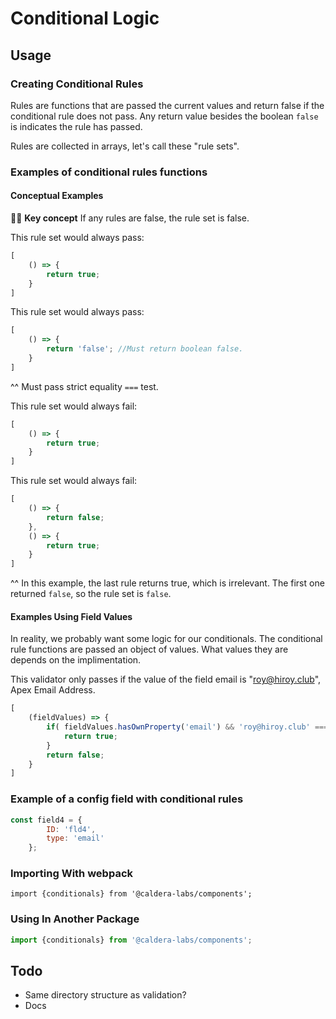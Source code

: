 # Conditional Logic

## Usage


### Creating  Conditional Rules
Rules are functions that are passed the current values and return false if the conditional rule does not pass. Any return value besides the boolean `false` is indicates the rule has passed.

Rules are collected in arrays, let's call these "rule sets".
### Examples of conditional rules functions

#### Conceptual Examples
👀🌋 **Key concept** If any rules are false, the rule set is false.

This rule set would always pass:
```js
[
    () => {
        return true;
    }
]
```

This rule set would always pass:
```js
[
    () => {
        return 'false'; //Must return boolean false.
    }
]
```

^^ Must pass strict equality `===` test.

This rule set would always fail:

```js
[
    () => {
        return true;
    }
]
```

This rule set would always fail:

```js
[
	() => {
        return false;
    },
    () => {
        return true;
    }
]
```
^^ In this example, the last rule returns true, which is irrelevant. The first one returned `false`, so the rule set is `false`.

#### Examples Using Field Values
In reality, we probably want some logic for our conditionals. The conditional rule functions are passed an object of values. What values they are depends on the implimentation.

This validator only passes if the value of the field email is "roy@hiroy.club", Apex Email Address.

```js
[
	(fieldValues) => {
        if( fieldValues.hasOwnProperty('email') && 'roy@hiroy.club' === fieldValues.email ){
        	return true;
        }
        return false;
    }
]
```


### Example of a config field with conditional rules


```js
const field4 = {
		ID: 'fld4',
		type: 'email'
	};

```

### Importing With webpack
`import {conditionals} from '@caldera-labs/components';`

### Using In Another Package
```js
import {conditionals} from '@caldera-labs/components';


```


## Todo
* Same directory structure as validation?
* Docs